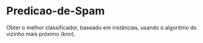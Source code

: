 # Predicao-de-Spam
Obter o melhor classificador, baseado em instâncias, usando o algoritmo do vizinho mais próximo (knn).
